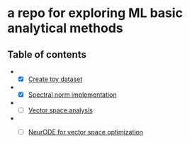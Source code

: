 # a repo for exploring ML basic analytical methods

## Table of contents
* -[x] [Create toy dataset](./_create_dataset)
* -[x] [Spectral norm implementation](./power_iteration_SN)
* -[ ] [Vector space analysis](./Gradient_flow)
* -[ ] [NeurODE for vector space optimization](./NeurODE)

